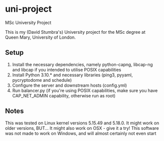 # uni-project
MSc University Project

This is my (David Stumbra's) University project for the MSc degree at Queen Mary, University of London.

## Setup
1. Install the necessary dependencies, namely python-capng, libcap-ng and libcap if you intended to utilise POSIX capabilities
2. Install Python 3.10.* and necessary libraries (ping3, pyyaml, pycryptodome and schedule)
3. Configure the server and downstream hosts (config.yml)
4. Run balancer.py (if you're using POSIX capabilities, make sure you have CAP_NET_ADMIN capability, otherwise run as root)

## Notes
This was tested on Linux kernel versions 5.15.49 and 5.18.0.
It might work on older versions, BUT... It might also work on OSX - give it a try!
This software was not made to work on Windows, and will almost certainly not even start